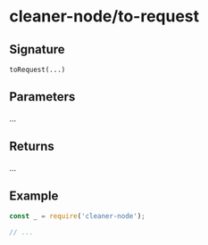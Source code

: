 # cleaner-node/to-request

## Signature

`toRequest(...)`

## Parameters

...

## Returns

...

## Example

```javascript
const _ = require('cleaner-node');

// ...
```
